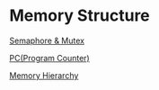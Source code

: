 # Memory Structure

[Semaphore & Mutex](Memory_Structure/Semaphore&Mutex.md)

[PC(Program Counter)](Memory_Structure/PC(Program_Counter).md)

[Memory Hierarchy](Memory_Structure/Memory_Hierarchy.md)